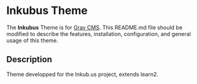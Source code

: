 # Inkubus Theme

The **Inkubus** Theme is for [Grav CMS](http://github.com/getgrav/grav).  This README.md file should be modified to describe the features, installation, configuration, and general usage of this theme.

## Description

Theme developped for the Inkub.us project, extends learn2.
